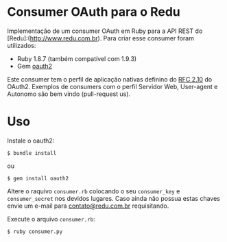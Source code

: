 # Consumer OAuth para o Redu

Implementação de um consumer OAuth em Ruby para a API REST do [Redu]:(http://www.redu.com.br). Para criar esse consumer foram utilizados:

- Ruby 1.8.7 (também compatível com 1.9.3)
- Gem [oauth2](https://github.com/intridea/oauth2)

Este consumer tem o perfil de aplicação nativas definino do [RFC 2.10](http://tools.ietf.org/html/draft-ietf-oauth-v2-10#section-1.4.3) do OAuth2. Exemplos de consumers com o perfil Servidor Web, User-agent e Autonomo são bem vindo (pull-request us).

# Uso

Instale o oauth2:

```
$ bundle install
```

ou

```
$ gem install oauth2
```

Altere o raquivo ``consumer.rb`` colocando o seu ``consumer_key`` e ``consumer_secret`` nos devidos lugares. Caso ainda não possua estas chaves envie um e-mail para [contato@redu.com.br](mailto:contato@redu.com.br) requisitando.

Execute o arquivo ``consumer.rb``:

```
$ ruby consumer.py
```

